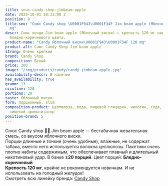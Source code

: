 ```yaml
---
title: snus-candy-shop-jimbeam-apple
date: 2020-10-01 20:31:00 Z
position: 8
title-seo: "Снюс Candy shop \U0001F943\U0001F34F Jim beam apple (Яблочный виски) 120
  mg"
descr: Снюс кенди Jim beam apple (Яблочный виски) с крепость 120 мг никотина. 20 порций
  бледно-коричневого цвета.
product-name: "Candy Яблочный виски\U0001F943\U0001F34F 120 mg"
product-alt: Снюс Candy Shop Jim beam apple
strong: Очень крепкий
brand: Candy Shop
composition: Белый
price: 200
image: "/img/products/candy/candy-jimbeam-apple.jpg"
availability-descr: В наличии
has_availability: true
gramm: 13
nicotine: 120
portions: 20
taste: Яблочный виски
form: Порционный, slim
composition-product: Целлюлоза, вода, пищевой глицерин, никотин, сода, карбонат натрия,
  пищевой ароматизатор
position-brand: 5
---
```


Снюс Candy shop 🥃🍏 Jim beam apple — бестабачная жевательная смесь, со вкусом яблочного виски.<br>
Порции длинные и тонкие (очень удобные),  влажные, не содержат табака, вместо него используется волокна целлюлозы. Пакетики очень плотно набиты содержимым, что обеспечивает плавный и длительный никотиновый удар. В банке **±20 порций**. Цвет порций: **Бледно-коричневый**<br>
**Крепость 120 мг**, крайне не рекомендуется новичкам. И не использовать на голодный желудок!<br>
Смотреть всю линейку бренда: <a href="/candy-shop-snus">Candy Shop</a>